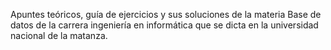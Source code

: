 Apuntes teóricos, guía de ejercicios y sus soluciones de la materia Base de datos de la carrera ingeniería en informática que se dicta en la universidad nacional de la matanza. 
